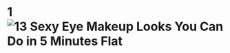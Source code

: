 # 1![13 Sexy Eye Makeup Looks You Can Do in 5 Minutes Flat](https://user-images.githubusercontent.com/90432115/132932930-9972015d-a7ac-4a36-a2f3-c4439eb7e9b1.jpg)
